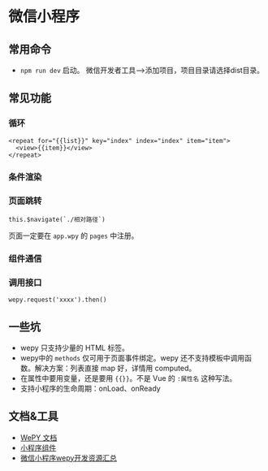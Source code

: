 # 微信小程序
## 常用命令
* `npm run dev` 启动。 微信开发者工具-->添加项目，项目目录请选择dist目录。

## 常见功能
### 循环
```
<repeat for="{{list}}" key="index" index="index" item="item">
  <view>{{item}}</view>
</repeat>
```

### 条件渲染

### 页面跳转
```
this.$navigate(`./相对路径`)
```

页面一定要在 `app.wpy` 的 `pages` 中注册。

### 组件通信

### 调用接口
```
wepy.request('xxxx').then()
```

## 一些坑
* wepy 只支持少量的 HTML 标签。
* wepy中的 `methods` 仅可用于页面事件绑定。wepy 还不支持模板中调用函数。解决方案：列表直接 map 好，详情用 computed。
* 在属性中要用变量，还是要用 `{{}}`。不是 Vue 的 `:属性名` 这种写法。
* 支持小程序的生命周期：onLoad、onReady

## 文档&工具
* [WePY 文档](https://tencent.github.io/wepy/index.html)
* [小程序组件](https://mp.weixin.qq.com/debug/wxadoc/dev/component/)
* [微信小程序wepy开发资源汇总](https://github.com/aben1188/awesome-wepy)